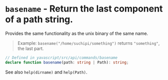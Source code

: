 # `basename` - Return the last component of a path string.

Provides the same functionality as the unix binary of the same name.

> Example: `basename("/home/suchipi/something")` returns `"something"`, the last part.

```ts
// Defined in yavascript/src/api/commands/basename
declare function basename(path: string | Path): string;
```

See also `help(dirname)` and `help(Path)`.
